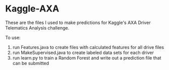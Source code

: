 # Kaggle-AXA

These are the files I used to make predictions for Kaggle's AXA Driver Telematics Analysis challenge.

To use:
1) run Features.java to create files with calculated features for all drive files
2) run MakeSupervised.java to create labeled data sets for each driver
3) run learn.py to train a Random Forest and write out a prediction file that can be submitted
